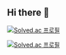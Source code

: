 ## Hi there 👋

[![Solved.ac
프로필](http://mazassumnida.wtf/api/generate_badge?boj={gjwnstn515})](https://solved.ac/{gjwnstn515})

[![Solved.ac
프로필](http://mazassumnida.wtf/api/generate_badge?boj={gjwnstn515})](https://solved.ac/{gjwnstn515})

<!--
**developHeo515/developHeo515** is a ✨ _special_ ✨ repository because its `README.md` (this file) appears on your GitHub profile.

Here are some ideas to get you started:

- 🔭 I’m currently working on ...
- 🌱 I’m currently learning ...
- 👯 I’m looking to collaborate on ...
- 🤔 I’m looking for help with ...
- 💬 Ask me about ...
- 📫 How to reach me: ...
- 😄 Pronouns: ...
- ⚡ Fun fact: ...
-->
